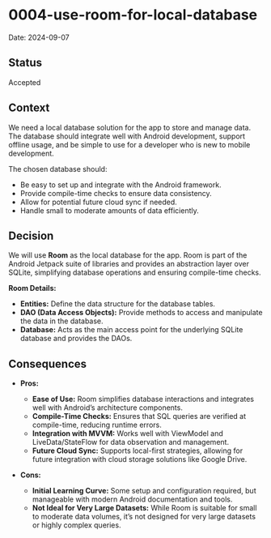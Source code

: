 # 0004-use-room-for-local-database

Date: 2024-09-07

## Status

Accepted

## Context

We need a local database solution for the app to store and manage data. The database should integrate well with Android development, support offline usage, and be simple to use for a developer who is new to mobile development.

The chosen database should:
- Be easy to set up and integrate with the Android framework.
- Provide compile-time checks to ensure data consistency.
- Allow for potential future cloud sync if needed.
- Handle small to moderate amounts of data efficiently.

## Decision

We will use **Room** as the local database for the app. Room is part of the Android Jetpack suite of libraries and provides an abstraction layer over SQLite, simplifying database operations and ensuring compile-time checks.

**Room Details:**
- **Entities:** Define the data structure for the database tables.
- **DAO (Data Access Objects):** Provide methods to access and manipulate the data in the database.
- **Database:** Acts as the main access point for the underlying SQLite database and provides the DAOs.

## Consequences

- **Pros:**
  - **Ease of Use:** Room simplifies database interactions and integrates well with Android’s architecture components.
  - **Compile-Time Checks:** Ensures that SQL queries are verified at compile-time, reducing runtime errors.
  - **Integration with MVVM:** Works well with ViewModel and LiveData/StateFlow for data observation and management.
  - **Future Cloud Sync:** Supports local-first strategies, allowing for future integration with cloud storage solutions like Google Drive.

- **Cons:**
  - **Initial Learning Curve:** Some setup and configuration required, but manageable with modern Android documentation and tools.
  - **Not Ideal for Very Large Datasets:** While Room is suitable for small to moderate data volumes, it’s not designed for very large datasets or highly complex queries.